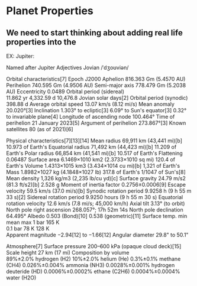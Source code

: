 # Planet Properties
  ## We need to start thinking about adding real life properties into the 

EX: Jupiter:

Named after	Jupiter
Adjectives	Jovian /ˈdʒoʊviən/

Orbital characteristics[7]
Epoch J2000
Aphelion	816.363 Gm (5.4570 AU)
Perihelion	740.595 Gm (4.9506 AU)
Semi-major axis	778.479 Gm (5.2038 AU)
Eccentricity	0.0489
Orbital period (sidereal)	
11.862 yr
4,332.59 d
10,476.8 Jovian solar days[2]
Orbital period (synodic)	398.88 d
Average orbital speed	13.07 km/s (8.12 mi/s)
Mean anomaly	20.020°[3]
Inclination	
1.303° to ecliptic[3]
6.09° to Sun's equator[3]
0.32° to invariable plane[4]
Longitude of ascending node	100.464°
Time of perihelion	21 January 2023[5]
Argument of perihelion	273.867°[3]
Known satellites	80 (as of 2021)[6]

Physical characteristics[7][13][14]
Mean radius	69,911 km (43,441 mi)[b]
10.973 of Earth's
Equatorial radius	71,492 km (44,423 mi)[b]
11.209 of Earth's
Polar radius	66,854 km (41,541 mi)[b]
10.517 of Earth's
Flattening	0.06487
Surface area	6.1469×1010 km2 (2.3733×1010 sq mi)
120.4 of Earth's
Volume	1.4313×1015 km3 (3.434×1014 cu mi)[b]
1,321 of Earth's
Mass	1.8982×1027 kg (4.1848×1027 lb)
317.8 of Earth's
1/1047 of Sun's[8]
Mean density	1,326 kg/m3 (2,235 lb/cu yd)[c]
Surface gravity	24.79 m/s2 (81.3 ft/s2)[b]
2.528 g
Moment of inertia factor	0.2756±0.0006[9]
Escape velocity	59.5 km/s (37.0 mi/s)[b]
Synodic rotation period	9.9258 h (9 h 55 m 33 s)[2]
Sidereal rotation period	9.9250 hours (9 h 55 m 30 s)
Equatorial rotation velocity	12.6 km/s (7.8 mi/s; 45,000 km/h)
Axial tilt	3.13° (to orbit)
North pole right ascension	268.057°; 17h 52m 14s
North pole declination	64.495°
Albedo	0.503 (Bond)[10]
0.538 (geometric)[11]
Surface temp.	min	mean	max
1 bar		165 K	
0.1 bar	78 K	128 K	
Apparent magnitude	−2.94[12] to −1.66[12]
Angular diameter	29.8" to 50.1"


Atmosphere[7]
Surface pressure	200–600 kPa (opaque cloud deck)[15]
Scale height	27 km (17 mi)
Composition by volume	
89%±2.0% hydrogen (H2)
10%±2.0% helium (He)
0.3%±0.1% methane (CH4)
0.026%±0.004% ammonia (NH3)
0.0028%±0.001% hydrogen deuteride (HD)
0.0006%±0.0002% ethane (C2H6)
0.0004%±0.0004% water (H2O)